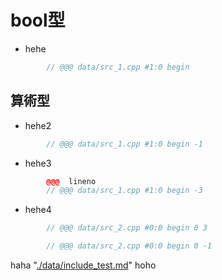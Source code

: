 # bool型
* hehe

```.cpp
        // @@@ data/src_1.cpp #1:0 begin
```

## 算術型
* hehe2

```.cpp
        // @@@ data/src_1.cpp #1:0 begin -1
```

* hehe3

```.cpp
        @@@  lineno
        // @@@ data/src_1.cpp #1:0 begin -3
```

* hehe4

```.cpp
        // @@@ data/src_2.cpp #0:0 begin 0 3
```

```.cpp
        // @@@ data/src_2.cpp #0:0 begin 0 -1
```

haha "[./data/include_test.md](---)" hoho


